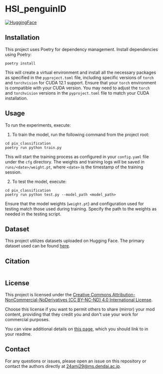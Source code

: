 # HSI_penguinID
  <p>
    <a href='https://huggingface.co/datasets/dekkaiinu/hyper_penguin_pix'>
      <img src='https://img.shields.io/badge/%F0%9F%A4%97%20Hugging%20Face-Dataset-blue' alt='HuggingFace'>
    </a>
  </p>

<!-- This repository is an official implementation of the paper "Hyperspectral Image Dataset for Individual Penguin Identification" accepted to IGARSS2024. -->

## Installation

This project uses Poetry for dependency management. Install dependencies using Poetry:

```
poetry install
```
This will create a virtual environment and install all the necessary packages as specified in the `pyproject.toml` file, including specific versions of `torch` and `torchvision` for CUDA 12.1 support. 
Ensure that your `torch` environment is compatible with your CUDA version. 
You may need to adjust the `torch` and `torchvision` versions in the `pyproject.toml` file to match your CUDA installation.

## Usage

To run the experiments, execute:
1. To train the model, run the following command from the project root:
```
cd pix_classification
poetry run python train.py
```
This will start the training process as configured in your `config.yaml` file under the `cfg` directory. 
The weights and training logs will be saved in `runs/<date>/weight.pt`, where `<date>` is the timestamp of the training session.

2. To test the model, execute:
```
cd pix_classification
poetry run python test.py --model_path <model_path>
```
Ensure that the model weights (`weight.pt`) and configuration used for testing match those used during training. 
Specify the path to the weights as needed in the testing script.

## Dataset

This project utilizes datasets uploaded on Hugging Face. The primary dataset used can be found [here](https://huggingface.co/datasets/dekkaiinu/hyper_penguin).

## Citation

```

```

## License

This project is licensed under the [Creative Commons Attribution-NonCommercial-NoDerivatives (CC BY-NC-ND) 4.0 International License](./LICENSE-CC-BY-NC-ND-4.0.md).

Choose this license if you want to permit others to share (mirror) your mod content, providing that they credit you and don't use your work for commercial purposes.

You can view additional details on [this page](https://creativecommons.org/licenses/by-nc-nd/4.0/), which you should link to in your readme.

## Contact

For any questions or issues, please open an issue on this repository or contact the authors directly at [24amj29@ms.dendai.ac.jp](mailto:24amj29@ms.dendai.ac.jp).
